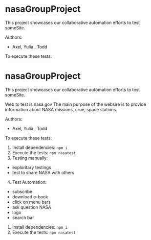 # nasaGroupProject
This project showcases our collaborative automation efforts to test
someSite.

Authors:

- Axel, Yulia , Todd

To execute these tests:
# nasaGroupProject
This project showcases our collaborative automation efforts to test
someSite.

Web to test is nasa.gov
The main purpose of the websire is to provide information about NASA missions, crue, space stations. 

Authors:

- Axel, Yulia , Todd

To execute these tests:

1. Install dependencies: `npm i`
2. Execute the tests: `npm nasatest`
3. Testing manually:
 - exploritary testings
 - test to share NASA with others
4. Test Automation:
 - subscribe
 - download e-book
 - click on menu bars
 - ask question NASA
 - logo
 - search bar



1. Install dependencies: `npm i`
1. Execute the tests: `npm nasatest`
